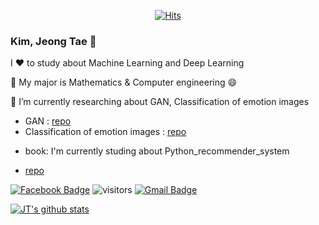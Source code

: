 <div align=center>
	
[![Hits](https://hits.seeyoufarm.com/api/count/incr/badge.svg?url=https%3A%2F%2Fgithub.com%2FJ-TKim&count_bg=%2379C83D&title_bg=%23555555&icon=&icon_color=%23E7E7E7&title=hits&edge_flat=false)](https://hits.seeyoufarm.com)
	
</div>

### Kim, Jeong Tae 👋

I ❤️ to study about Machine Learning and Deep Learning   
   
💪 My major is Mathematics & Computer engineering 😄
   
🌱 I’m currently researching about GAN, Classification of emotion images
- GAN : [repo](https://github.com/J-TKim/Gans_in_action)
- Classification of emotion images : [repo](https://github.com/J-TKim/Classification_of_emotion_images)   

   
* book: I'm currently studing about Python_recommender_system
- [repo](https://github.com/J-TKim/Python_recommender_system.git)

[![Facebook Badge](https://img.shields.io/badge/-Facebook-1877f2?style=flat-square&logo=Facebook&logoColor=white&link=https://www.facebook.com/profile.php?id=100008175373869)](https://www.facebook.com/profile.php?id=100008175373869)
![visitors](https://visitor-badge.glitch.me/badge?page_id=J-TKim.visitor-badge)
 [![Gmail Badge](https://img.shields.io/badge/Gmail-d14836?style=flat-square&logo=Gmail&logoColor=white&link=mailto:qwed991020@gmail.com)](mailto:qwed991020@gmail.com)


[![JT's github stats](https://github-readme-stats.vercel.app/api?username=J-TKim&count_private=true&show_icons=true&theme=ayu-mirage)](https://github.com/anuraghazra/github-readme-stats)

<!--
**J-TKim/J-TKim** is a ✨ _special_ ✨ repository because its `README.md` (this file) appears on your GitHub profile.

Here are some ideas to get you started:
ㄴ
- 🔭 I’m currently working on ...
- 🌱 I’m currently learning ...
- 👯 I’m looking to collaborate on ...
- 🤔 I’m looking for help with ...
- 💬 Ask me about ...
- 📫 How to reach me: ...
- 😄 Pronouns: ...
- ⚡ Fun fact: ...
-->
